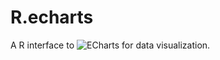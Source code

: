 R.echarts
========

A R interface to ![ECharts](https://github.com/ecomfe/echarts) for data visualization.
